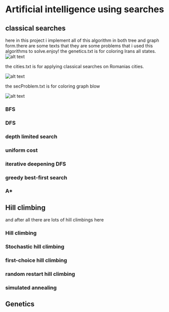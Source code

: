 # Artificial intelligence using searches 
## classical searches
here in this project i implement all of this algorithm in both tree and 
graph form.there are some texts that they are some problems that i used this algorithms to solve.enjoy!
the genetics.txt is for coloring Irans all states.
![alt text](https://cdn1.imggmi.com/uploads/2019/1/1/3a17f2af42488e0de82fb5c4b21c8593-full.png)

the cities.txt is for applying classical searches on Romanias cities.

![alt text](https://cdn1.imggmi.com/uploads/2019/1/1/dd97d4104e5abe96347f412e392feace-full.png)

the secProblem.txt is for coloring graph blow

![alt text](https://cdn1.imggmi.com/uploads/2019/1/1/4947563fc9c8f0247fb5032e3a2dfd50-full.png)
### BFS
### DFS
### depth limited search
### uniform cost
### iterative deepening DFS
### greedy best-first search
### A*


## Hill climbing
and after all there are lots of hill climbings here
### Hill climbing
### Stochastic hill climbing
### first-choice hill climbing
### random restart hill climbing
### simulated annealing
## Genetics

